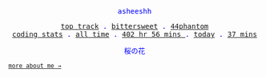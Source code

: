 <p align="center" style="color:blue"><samp>asheeshh</samp></p>        <p align="center" style="color:blue">        <samp>            <a href="https://open.spotify.com/track/7yUiFMJyShsfmY8TxJAO76">top track</a> .            <a href="https://open.spotify.com/track/7yUiFMJyShsfmY8TxJAO76">bittersweet</a> .            <a href="https://open.spotify.com/track/7yUiFMJyShsfmY8TxJAO76">44phantom</a></br>            <a href="https://wakatime.com/@asheeshh">coding stats</a> .            <a href="https://wakatime.com/@asheeshh">all time</a> .            <a href="https://wakatime.com/@asheeshh">            402 hr 56 mins        </a> .            <a href="https://wakatime.com/@asheeshh">today</a> .            <a href="https://wakatime.com/@asheeshh">37 mins</a>        </samp>        </p>        <p align="center" style="color:blue"><samp>桜の花</samp></p>                <sub><samp><a href="https://asheeshh.ninja/about/">more about me →</a></samp></sub>